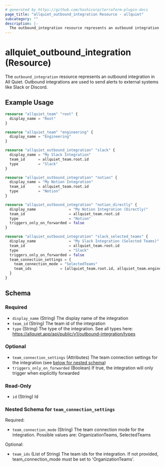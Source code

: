 ```yaml
---
# generated by https://github.com/hashicorp/terraform-plugin-docs
page_title: "allquiet_outbound_integration Resource - allquiet"
subcategory: ""
description: |-
  The outbound_integration resource represents an outbound integration in All Quiet. Outbound integrations are used to send alerts to external systems like Slack or Discord.
---
```


# allquiet_outbound_integration (Resource)

The `outbound_integration` resource represents an outbound integration in All Quiet. Outbound integrations are used to send alerts to external systems like Slack or Discord.

## Example Usage

```terraform
resource "allquiet_team" "root" {
  display_name = "Root"
}

resource "allquiet_team" "engineering" {
  display_name = "Engineering"
}

resource "allquiet_outbound_integration" "slack" {
  display_name = "My Slack Integration"
  team_id      = allquiet_team.root.id
  type         = "Slack"
}

resource "allquiet_outbound_integration" "notion" {
  display_name = "My Notion Integration"
  team_id      = allquiet_team.root.id
  type         = "Notion"
}

resource "allquiet_outbound_integration" "notion_directly" {
  display_name               = "My Notion Integration (Directly)"
  team_id                    = allquiet_team.root.id
  type                       = "Notion"
  triggers_only_on_forwarded = false
}

resource "allquiet_outbound_integration" "slack_selected_teams" {
  display_name               = "My Slack Integration (Selected Teams)"
  team_id                    = allquiet_team.root.id
  type                       = "Slack"
  triggers_only_on_forwarded = false
  team_connection_settings = {
    team_connection_mode = "SelectedTeams"
    team_ids             = [allquiet_team.root.id, allquiet_team.engineering.id]
  }
}
```

<!-- schema generated by tfplugindocs -->
## Schema

### Required

- `display_name` (String) The display name of the integration
- `team_id` (String) The team id of the integration
- `type` (String) The type of the integration. See all types here: https://allquiet.app/api/public/v1/outbound-integration/types

### Optional

- `team_connection_settings` (Attributes) The team connection settings for the integration (see [below for nested schema](#nestedatt--team_connection_settings))
- `triggers_only_on_forwarded` (Boolean) If true, the integration will only trigger when explicitly forwarded

### Read-Only

- `id` (String) Id

<a id="nestedatt--team_connection_settings"></a>
### Nested Schema for `team_connection_settings`

Required:

- `team_connection_mode` (String) The team connection mode for the integration. Possible values are: OrganizationTeams, SelectedTeams

Optional:

- `team_ids` (List of String) The team ids for the integration. If not provided, team_connection_mode must be set to 'OrganizationTeams'.
